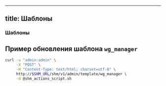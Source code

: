 
---
title: Шаблоны
---

### Шаблоны


## Пример обновления шаблона `wg_manager`

```bash
curl -u "admin:admin" \
     -X "POST" \
     -H "Content-Type: text/html; charset=utf-8" \
     http://$SHM_URL/shm/v1/admin/template/wg_manager \
     -d @shm_actions_script.sh
```

